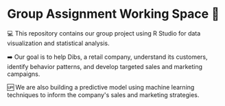 # Group Assignment Working Space 👋
💻 This repository contains our group project using R Studio for data visualization and statistical analysis. 

➡️ Our goal is to help Dibs, a retail company, understand its customers, identify behavior patterns, and develop targeted sales and marketing campaigns. 

🆙 We are also building a predictive model using machine learning techniques to inform the company's sales and marketing strategies.
